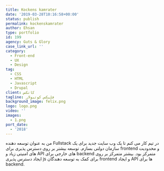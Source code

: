 ```yaml
---
title: Kockens kamrater
date: '2019-03-28T10:16:58+00:00'
status: publish
permalink: kockenskamrater
author: Ehsan
type: portfolio
id: 199
agency: Guts & Glory
case_link_url: ''
category:
  - Front-end
  - UX
  - Design
tag:
  - CSS
  - HTML
  - Javascript
  - Drupal
client: کاتکس
tagline: فلیکس کوتبولار
background_image: felix.png
logo: logo.png
video: ''
images:
  - 1.png
port_date:
  - '2018'
---
```

من به عنوان توسعه دهنده Fullstack در تیم کار می کنم تا یک وب سایت جدید برای یک سازمان دولتی بسازم. توسعه بیشتر بر روی دسترس پذیری برای frontend و محدودیت های امنیتی زیاد و API های خارجی برای backend متمرکز بود. بیشتر متمرکز بر روی ایجاد دسترس پذیری js برای کمک به توسعه دهندگان frontend و ایجاد API ها برای backend.
